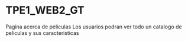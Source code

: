 # TPE1_WEB2_GT
Pagina acerca de peliculas
Los usuarios podran ver todo un catalogo de peliculas y sus caracteristicas
